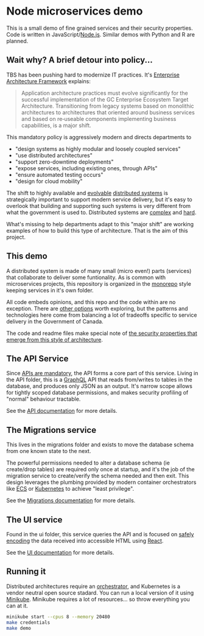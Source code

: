 # Node microservices demo

This is a small demo of fine grained services and their security properties. Code is written in JavaScript/[Node.js](https://nodejs.org). Similar demos with Python and R are planned.

## Wait why? A brief detour into policy...

TBS has been pushing hard to modernize IT practices. It's [Enterprise Architecture Framework](https://www.canada.ca/en/government/system/digital-government/policies-standards/government-canada-enterprise-architecture-framework.html) explains:
> Application architecture practices must evolve significantly for the successful implementation of the GC Enterprise Ecosystem Target Architecture. Transitioning from legacy systems based on monolithic architectures to architectures that oriented around business services and based on re‑useable components implementing business capabilities, is a major shift.

This mandatory policy is aggressively modern and directs departments to 
* "design systems as highly modular and loosely coupled services"
* "use distributed architectures"
* "support zero-downtime deployments"
* "expose services, including existing ones, through APIs"
* "ensure automated testing occurs"
* "design for cloud mobility"

The shift to highly available and [evolvable](https://www.amazon.ca/Building-Evolutionary-Architectures-Support-Constant/dp/1491986360/ref=sr_1_1) [distributed systems](https://www.freecodecamp.org/news/a-thorough-introduction-to-distributed-systems-3b91562c9b3c) is strategically important to support modern service delivery, but it's easy to overlook that building and supporting such systems is very different from what the government is used to. Distributed systems are [complex](https://how.complexsystems.fail) and [hard](https://www.youtube.com/watch?v=w9GP7MNbaRc).

What's missing to help departments adapt to this "major shift" are working examples of how to build this type of architecture. That is the aim of this project.

## This demo

A distributed system is made of many small (micro even!) parts (services) that collaborate to deliver some funtionality. As is common with microservices projects, this repository is organized in the [monorepo](https://en.wikipedia.org/wiki/Monorepo) style keeping services in it's own folder.

All code embeds opinions, and this repo and the code within are no exception. There are [other options](https://www.serverless.com/framework/docs/getting-started) worth exploring, but the patterns and technologies here come from balancing a lot of tradeoffs specific to service delivery in the Government of Canada.

The code and readme files make special note of [the security properties that emerge from this style of architecture](https://www.youtube.com/watch?v=VaE3jLPB4zU).

## The API Service

Since [APIs are mandatory](https://www.canada.ca/en/government/system/digital-government/policies-standards/government-canada-enterprise-architecture-framework.html#toc04:~:text=expose%20services%2C%20including%20existing%20ones%2C%20through%20APIs), the API forms a core part of this service. Living in the API folder, this is a [GraphQL](https://graphql.org) API that reads from/writes to tables in the database, and produces only JSON as an output. It's narrow scope allows for tightly scoped database permissions, and makes security profiling of "normal" behaviour tractable.

See the [API documentation](api/README.md) for more details.

## The Migrations service

This lives in the migrations folder and exists to move the database schema from one known state to the next.

The powerful permissions needed to alter a database schema (ie create/drop tables) are required only once at startup, and it's the job of the migration service to create/verify the schema needed and then exit.
This design leverages the plumbing provided by modern container orchestrators like [ECS](https://twitter.com/nathankpeck/status/1104069162949849092) or [Kubernetes](https://kubernetes.io/docs/concepts/workloads/pods/init-containers/#understanding-init-containers) to achieve "least privilege".

See the [Migrations documentation](migrations/README.md) for more details.

## The UI service

Found in the ui folder, this service queries the API and is focused on [safely encoding](https://youtu.be/NcAYsC_TKCA?t=642) the data received into accessible HTML using [React](https://reactjs.org/).

See the [UI documentation](ui/README.md) for more details.

## Running it

Distributed architectures require an [orchestrator](https://docs.microsoft.com/en-us/dotnet/architecture/microservices/architect-microservice-container-applications/scalable-available-multi-container-microservice-applications), and Kubernetes is a vendor neutral open source stadard. You can run a local version of it using [Minikube](https://minikube.sigs.k8s.io/docs/). Minikube requires a lot of resources... so throw everything you can at it.

```bash
minikube start --cpus 8 --memory 20480
make credentials
make demo
```
